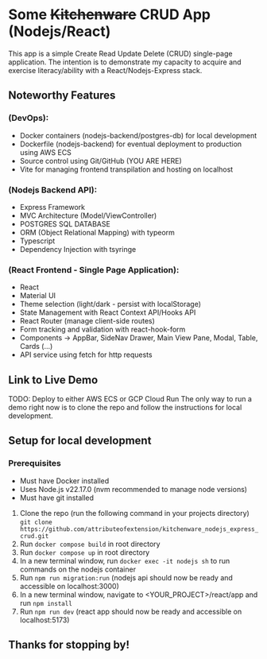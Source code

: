 # Some ~~Kitchenware~~ CRUD App (Nodejs/React)
This app is a simple Create Read Update Delete (CRUD) single-page application. 
The intention is to demonstrate my capacity to acquire and exercise literacy/ability with a React/Nodejs-Express stack.

## Noteworthy Features
### (DevOps):
 - Docker containers (nodejs-backend/postgres-db) for local development
 - Dockerfile (nodejs-backend) for eventual deployment to production using AWS ECS
 - Source control using Git/GitHub (YOU ARE HERE)
 - Vite for managing frontend transpilation and hosting on localhost

### (Nodejs Backend API):
 - Express Framework
 - MVC Architecture (Model/ViewController)
 - POSTGRES SQL DATABASE
 - ORM (Object Relational Mapping) with typeorm
 - Typescript
 - Dependency Injection with tsyringe

### (React Frontend - Single Page Application):
 - React
 - Material UI
 - Theme selection (light/dark - persist with localStorage)
 - State Management with React Context API/Hooks API
 - React Router (manage client-side routes)
 - Form tracking and validation with react-hook-form
 - Components -> AppBar, SideNav Drawer, Main View Pane, Modal, Table, Cards (...)
 - API service using fetch for http requests

## Link to Live Demo
TODO: Deploy to either AWS ECS or GCP Cloud Run
The only way to run a demo right now is to clone the repo and follow the instructions for local development.

## Setup for local development
### Prerequisites
 - Must have Docker installed
 - Uses Node.js v22.17.0 (nvm recommended to manage node versions)
 - Must have git installed

1. Clone the repo (run the following command in your projects directory)
`git clone https://github.com/attributeofextension/kitchenware_nodejs_express_crud.git`
2. Run `docker compose build` in root directory
3. Run `docker compose up` in root directory
4. In a new terminal window, run `docker exec -it nodejs sh` to run commands on the nodejs container
5. Run `npm run migration:run` (nodejs api should now be ready and accessible on localhost:3000)
6. In a new terminal window, navigate to <YOUR_PROJECT>/react/app and run `npm install`
7. Run `npm run dev` (react app should now be ready and accessible on localhost:5173)

## Thanks for stopping by!